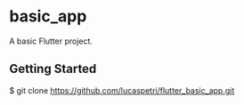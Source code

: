# basic_app

A basic Flutter project.

## Getting Started

$ git clone https://github.com/lucaspetri/flutter_basic_app.git
